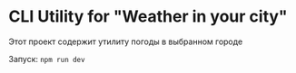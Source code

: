 # CLI Utility for "Weather in your city" 

Этот проект содержит утилиту погоды в выбранном городе

Запуск: `npm run dev`
